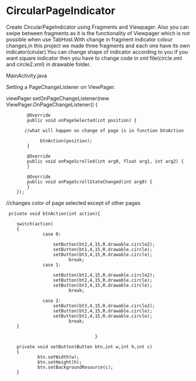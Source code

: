 CircularPageIndicator
=====================
Create CircularPageIndicator using Fragments and Viewpager. Also you can swipe between fragments as it is the functionality of 
Viewpager which is not possible when use TabHost.With change in fragment indicator colour changes,in this project we made
three fragments and each one have its own indicator(cirular).You can change shape of indicator according to you if you want
square indicator then you have to change code in xml file(circle.xml and circle2.xml) in drawable folder.

MainActivity.java

Setting a PageChangeListener on ViewPager.

viewPager.setOnPageChangeListener(new ViewPager.OnPageChangeListener() {

            @Override
            public void onPageSelected(int position) {

           //what will happen on change of page is in function btnAction
             
                 btnAction(position);
            }

            @Override
            public void onPageScrolled(int arg0, float arg1, int arg2) {
            }

            @Override
            public void onPageScrollStateChanged(int arg0) {
            }
        });

    
  //changes color of page selected except of other pages
  
     private void btnAction(int action){
        
        switch(action)
        {
                  case 0:
                     
                      setButton(bt2,4,15,R.drawable.circle2);
                      setButton(bt1,4,15,R.drawable.circle);
                      setButton(bt3,4,15,R.drawable.circle);
                            break;
                  case 1: 
                      
                      setButton(bt1,4,15,R.drawable.circle2);
                      setButton(bt2,4,15,R.drawable.circle);
                      setButton(bt3,4,15,R.drawable.circle);
                            break;

                  case 2: 
                      setButton(bt3,4,15,R.drawable.circle2);
                      setButton(bt2,4,15,R.drawable.circle);
                      setButton(bt1,4,15,R.drawable.circle);
                            break;
        }
        
                                      }

        private void setButton(Button btn,int w,int h,int c)
        {
                btn.setWidth(w);
                btn.setHeight(h);
                btn.setBackgroundResource(c);
        }


